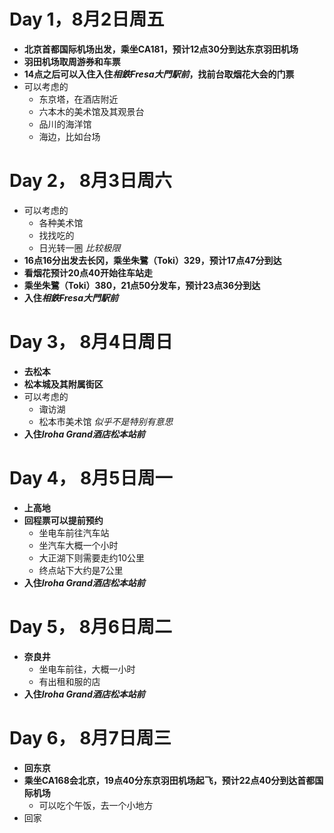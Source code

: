 # Day 1，8月2日周五
- **北京首都国际机场出发，乘坐CA181，预计12点30分到达东京羽田机场**
- **羽田机场取周游券和车票**
- **14点之后可以入住入住*相鉄Fresa大門駅前*，找前台取烟花大会的门票**
- 可以考虑的
  - 东京塔，在酒店附近
  - 六本木的美术馆及其观景台
  - 品川的海洋馆
  - 海边，比如台场
# Day 2， 8月3日周六
- 可以考虑的
  - 各种美术馆
  - 找找吃的
  - 日光转一圈 *比较极限*
- **16点16分出发去长冈，乘坐朱鷺（Toki）329，预计17点47分到达**
- **看烟花预计20点40开始往车站走**
- **乘坐朱鷺（Toki）380，21点50分发车，预计23点36分到达**
- **入住*相鉄Fresa大門駅前***
# Day 3， 8月4日周日
- **去松本**
- **松本城及其附属街区**
- 可以考虑的
  - 诹访湖
  - 松本市美术馆 *似乎不是特别有意思*
- **入住*Iroha Grand酒店松本站前***
# Day 4， 8月5日周一
- **上高地**
- **回程票可以提前预约**
  - 坐电车前往汽车站
  - 坐汽车大概一个小时
  - 大正湖下则需要走约10公里
  - 终点站下大约是7公里
- **入住*Iroha Grand酒店松本站前***
# Day 5， 8月6日周二
- **奈良井**
  - 坐电车前往，大概一小时
  - 有出租和服的店
- **入住*Iroha Grand酒店松本站前***

# Day 6， 8月7日周三
- **回东京**
- **乘坐CA168会北京，19点40分东京羽田机场起飞，预计22点40分到达首都国际机场**
  - 可以吃个午饭，去一个小地方
- 回家